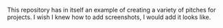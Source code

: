 This repository has in itself an example of creating a variety of pitches for projects. I wish I knew how to add screenshots, I would add it looks like.
